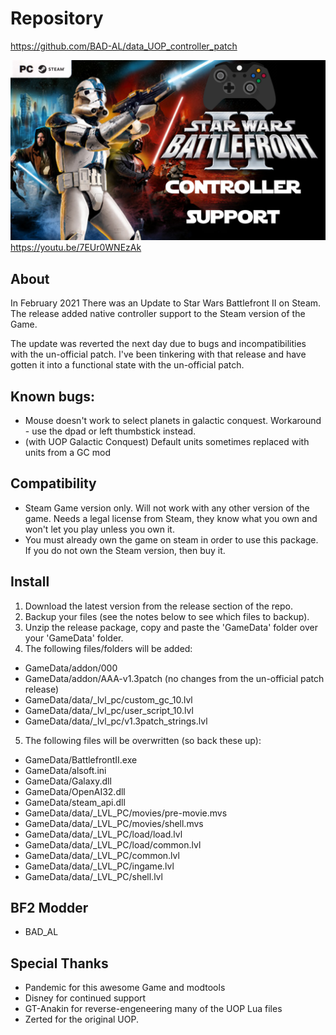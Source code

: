 # Repository
https://github.com/BAD-AL/data_UOP_controller_patch


[![PC Controller Support](ControllerSupportThumbnail.png)](https://youtu.be/7EUr0WNEzAk "PC Controller Support")
https://youtu.be/7EUr0WNEzAk

## About
In February 2021 There was an Update to Star Wars Battlefront II on Steam.
The release added native controller support to the Steam version of the Game.

The update was reverted the next day due to bugs and incompatibilities with the un-official patch. 
I've been tinkering with that release and have gotten it into a functional state with the un-official patch.

## Known bugs:
 * Mouse doesn't work to select planets in galactic conquest. Workaround - use the dpad or left thumbstick instead.
 * (with UOP Galactic Conquest) Default units sometimes replaced with units from a GC mod 

## Compatibility
 * Steam Game version only. Will not work with any other version of the game. Needs a legal license from Steam, they know what you own and won't let you play unless you own it.
 * You must already own the game on steam in order to use this package. If you do not own the Steam version, then buy it.

 ## Install
  1. Download the latest version from the release section of the repo.
  2. Backup your files (see the notes below to see which files to backup).
  3. Unzip the release package, copy and paste the 'GameData' folder over your 'GameData' folder.
  4. The following files/folders will be added:
   * GameData/addon/000
   * GameData/addon/AAA-v1.3patch (no changes from the un-official patch release)
   * GameData/data/_lvl_pc/custom_gc_10.lvl
   * GameData/data/_lvl_pc/user_script_10.lvl
   * GameData/data/_lvl_pc/v1.3patch_strings.lvl
  5. The following files will be overwritten (so back these up):
   * GameData/BattlefrontII.exe
   * GameData/alsoft.ini
   * GameData/Galaxy.dll
   * GameData/OpenAI32.dll
   * GameData/steam_api.dll
   * GameData/data/_LVL_PC/movies/pre-movie.mvs
   * GameData/data/_LVL_PC/movies/shell.mvs
   * GameData/data/_LVL_PC/load/load.lvl
   * GameData/data/_LVL_PC/load/common.lvl
   * GameData/data/_LVL_PC/common.lvl
   * GameData/data/_LVL_PC/ingame.lvl
   * GameData/data/_LVL_PC/shell.lvl

## BF2 Modder
 * BAD_AL

## Special Thanks
 * Pandemic for this awesome Game and modtools
 * Disney for continued support
 * GT-Anakin for reverse-engeneering many of the UOP Lua files
 * Zerted for the original UOP.
